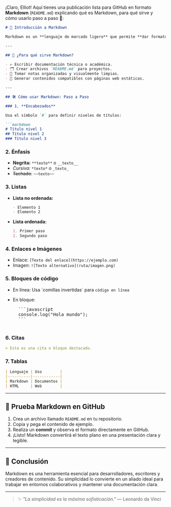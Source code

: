¡Claro, Elliot! Aquí tienes una publicación lista para GitHub en formato **Markdown** (`README.md`) explicando qué es Markdown, para qué sirve y cómo usarlo paso a paso 🚀:

```markdown
# 📘 Introducción a Markdown

Markdown es un **lenguaje de marcado ligero** que permite **dar formato a texto plano** de forma sencilla. Es ampliamente utilizado en plataformas como **GitHub**, **GitLab**, **Notion**, **Obsidian**, entre otras. Su objetivo es facilitar la escritura de documentos que pueden convertirse fácilmente a HTML y otros formatos.

---

## 🧠 ¿Para qué sirve Markdown?

- ✍️ Escribir documentación técnica o académica.
- 🗂️ Crear archivos `README.md` para proyectos.
- 📝 Tomar notas organizadas y visualmente limpias.
- 📄 Generar contenidos compatibles con páginas web estáticas.

---

## 🛠️ Cómo usar Markdown: Paso a Paso

### 1. **Encabezados**

Usa el símbolo `#` para definir niveles de títulos:

```markdown
# Título nivel 1
## Título nivel 2
### Título nivel 3
```

### 2. **Énfasis**

- **Negrita:** `**texto**` o `__texto__`
- *Cursiva:* `*texto*` o `_texto_`
- ~~Tachado~~: `~~texto~~`

### 3. **Listas**

- **Lista no ordenada:**
  ```markdown
  - Elemento 1
  - Elemento 2
  ```

- **Lista ordenada:**
  ```markdown
  1. Primer paso
  2. Segundo paso
  ```

### 4. **Enlaces e Imágenes**

- Enlace: `[Texto del enlace](https://ejemplo.com)`
- Imagen: `![Texto alternativo](ruta/imagen.png)`

### 5. **Bloques de código**

- En línea: Usa \`comillas invertidas\` para `código en línea`
- En bloque:

    <pre>
    ```javascript
    console.log("Hola mundo");
    ```
    </pre>

### 6. **Citas**

```markdown
> Esta es una cita o bloque destacado.
```

### 7. **Tablas**

```markdown
| Lenguaje | Uso        |
|----------|------------|
| Markdown | Documentos |
| HTML     | Web        |
```

---

## 🧪 Prueba Markdown en GitHub

1. Crea un archivo llamado `README.md` en tu repositorio.
2. Copia y pega el contenido de ejemplo.
3. Realiza un **commit** y observa el formato directamente en GitHub.
4. ¡Listo! Markdown convertirá el texto plano en una presentación clara y legible.

---

## 🎯 Conclusión

Markdown es una herramienta esencial para desarrolladores, escritores y creadores de contenido. Su simplicidad lo convierte en un aliado ideal para trabajar en entornos colaborativos y mantener una documentación clara.

---

> ✨ *"La simplicidad es la máxima sofisticación."* — Leonardo da Vinci

```
